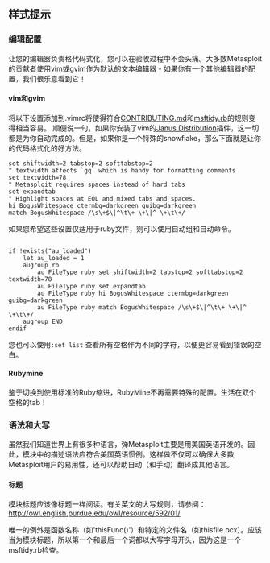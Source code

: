 ##  样式提示
### 编辑配置
让您的编辑器负责格代码式化，您可以在验收过程中不会头痛。大多数Metasploit的贡献者使用vim或gvim作为默认的文本编辑器 - 如果你有一个其他编辑器的配置，我们很乐意看到它！

#### vim和gvim
将以下设置添加到.vimrc将使得符合[CONTRIBUTING.md](https://github.com/rapid7/metasploit-framework/blob/master/CONTRIBUTING.md)和[msftidy.rb](https://github.com/rapid7/metasploit-framework/blob/master/tools/msftidy.rb)的规则变得相当容易。
顺便说一句，如果你安装了vim的[Janus Distribution](https://github.com/carlhuda/janus)插件，这一切都是为你自动完成的。但是，如果你是一个特殊的snowflake，那么下面就是让你的代码格式化的好方法。
~~~
set shiftwidth=2 tabstop=2 softtabstop=2
" textwidth affects `gq` which is handy for formatting comments
set textwidth=78
" Metasploit requires spaces instead of hard tabs
set expandtab
" Highlight spaces at EOL and mixed tabs and spaces.
hi BogusWhitespace ctermbg=darkgreen guibg=darkgreen
match BogusWhitespace /\s\+$\|^\t\+ \+\|^ \+\t\+/
~~~

如果您希望这些设置仅适用于ruby文件，则可以使用自动组和自动命令。
~~~

if !exists("au_loaded")
    let au_loaded = 1
    augroup rb
        au FileType ruby set shiftwidth=2 tabstop=2 softtabstop=2 textwidth=78
        au FileType ruby set expandtab
        au FileType ruby hi BogusWhitespace ctermbg=darkgreen guibg=darkgreen
        au FileType ruby match BogusWhitespace /\s\+$\|^\t\+ \+\|^ \+\t\+/
    augroup END
endif
~~~
您也可以使用`:set list` 查看所有空格作为不同的字符，以便更容易看到错误的空白。

#### Rubymine
鉴于切换到使用标准的Ruby缩进，RubyMine不再需要特殊的配置。生活在双个空格的tab！

### 语法和大写
虽然我们知道世界上有很多种语言，弹Metasploit主要是用美国英语开发的。因此，模块中的描述语法应符合美国英语惯例。这样做不仅可以确保大多数Metasploit用户的易用性，还可以帮助自动（和手动）翻译成其他语言。

#### 标题
模块标题应该像标题一样阅读。有关英文的大写规则，请参阅：http://owl.english.purdue.edu/owl/resource/592/01/

唯一的例外是函数名称（如'thisFunc()'）和特定的文件名（如thisfile.ocx）。应该当为模块标题，所以第一个和最后一个词都以大写字母开头，因为这是一个msftidy.rb检查。